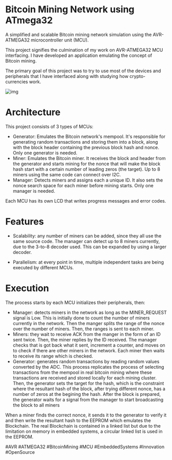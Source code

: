 # Bitcoin Mining Network using ATmega32
A simplified and scalable Bitcoin mining network simulation using the 
AVR-ATMEGA32 microcontroller unit (MCU).

This project signifies the culmination of my work on AVR-ATMEGA32 MCU 
interfacing. I have developed an application emulating the concept of Bitcoin 
mining.

The primary goal of this project was to try to use most of the devices and 
peripherals that I have interfaced along with studying how crypto-currencies 
work.

![img](output.gif)

# Architecture
This project consists of 3 types of MCUs:
- Generator: Emulates the Bitcoin network's mempool. It's responsible for 
generating random transactions and storing them into a block, along with the 
block header containing the previous block hash and nonce. Only one generator is 
needed.
- Miner: Emulates the Bitcoin miner. It receives the block and header from the 
generator and starts mining for the nonce that will make the block hash start 
with a certain number of leading zeros (the target). Up to 8 miners using the 
same code can connect over I2C.
- Manager: Detects miners and assigns each a unique ID. It also sets the nonce 
search space for each miner before mining starts. Only one manager is needed.

Each MCU has its own LCD that writes progress messages and error codes.

# Features
- Scalability: any number of miners can be added, since they all 
use the same source code. The manager can detect up to 8 miners currently, due to the 
3-to-8 decoder used. This can be expanded by using a larger decoder.

- Parallelism: at every point in time, multiple independent tasks are being 
executed by different MCUs.


# Execution
The process starts by each MCU initializes their peripherals, then:
- Manager: detects miners in the network as long as the MINER_REQUEST signal is 
Low. This is initially done to count the number of miners currently in the 
network. Then the manger splits the range of the nonce over the number of 
miners. Then, the ranges is sent to each miner.
- Miners: they wait to receive ACK from the manger in the form of an ID sent 
twice. Then, the miner replies by the ID received. The manager checks that is 
got back what it sent, increment a counter, and moves on to check if there are 
other miners in the network. Each miner then waits to receive its range which is 
checked.
- Generator: generates random transactions by reading random values converted by 
the ADC. This process replicates the process of selecting transactions from the 
mempool in real bitcoin mining where these transactions are received and stored 
locally for each mining cluster. Then, the generator sets the target for the 
hash, which is the constraint where the resultant hash of the block, after 
trying different nonce, has a number of zeros at the begining the hash. After 
the block is prepared, the generator waits for a signal from the manager to 
start broadcasting the block to all miners

When a miner finds the correct nonce, it sends it to the generator to verify it 
and then write the resultant hash to the EEPROM which emulates the Blockchain. 
The real Blockchain is contained in a linked list but due to the limitation on 
memory in embedded systems, a circular linked list is used in the EEPROM.


#AVR #ATMEGA32 #BitcoinMining #MCU #EmbeddedSystems #Innovation #OpenSource


